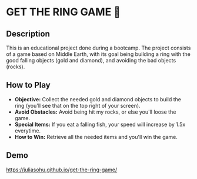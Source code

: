 # GET THE RING GAME :ring:

## Description
This is an educational project done during a bootcamp. The project consists of a game based on Middle Earth, with its goal being building a ring with the good falling objects (gold and diamond), and avoiding the bad objects (rocks).

## How to Play
- **Objective:** Collect the needed gold and diamond objects to build the ring (you'll see that on the top right of your screen).
- **Avoid Obstacles:** Avoid being hit my rocks, or else you'll loose the game.
- **Special Items:** If you eat a falling fish, your speed will increase by 1.5x everytime.
- **How to Win:** Retrieve all the needed items and you'll win the game.

## Demo
https://juliasohu.github.io/get-the-ring-game/